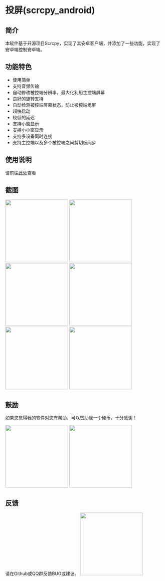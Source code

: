 # 投屏(scrcpy_android)

## 简介

本软件基于开源项目Scrcpy，实现了其安卓客户端，并添加了一些功能，实现了安卓端控制安卓端。

## 功能特色

- 使用简单
- 支持音频传输
- 自动修改被控端分辨率，最大化利用主控端屏幕
- 良好的旋转支持
- 自动检测被控端屏幕状态，防止被控端熄屏
- 超快启动
- 较低的延迟
- 支持小窗显示
- 支持小小窗显示
- 支持多设备同时连接
- 支持主控端以及多个被控端之间剪切板同步

## 使用说明

请前往[此处](https://github.com/mingzhixian/scrcpy/blob/master/HOW_TO_USE.md)查看

## 截图

<img src="https://github.com/mingzhixian/scrcpy/blob/master/pic/截屏/软件界面.png" width="200px">
<img src="https://github.com/mingzhixian/scrcpy/blob/master/pic/截屏/添加设备.png" width="200px">
<img src="https://github.com/mingzhixian/scrcpy/blob/master/pic/截屏/小窗-竖屏.png" width="200px">
<img src="https://github.com/mingzhixian/scrcpy/blob/master/pic/截屏/小窗-横屏.png" width="200px">
<img src="https://github.com/mingzhixian/scrcpy/blob/master/pic/截屏/多设备.png" width="200px">
<img src="https://github.com/mingzhixian/scrcpy/blob/master/pic/截屏/小小窗.png" width="200px">

## 鼓励

如果您觉得我的软件对您有帮助，可以赞助我一个硬币，十分感谢！

<img src="https://github.com/mingzhixian/scrcpy/blob/master/pic/捐赠/微信.jpg" width="200px">
<img src="https://github.com/mingzhixian/scrcpy/blob/master/pic/捐赠/支付宝.jpg" width="200px">

## 反馈

请在Github或QQ群反馈BUG或建议。
<img src="https://github.com/mingzhixian/scrcpy/blob/master/pic/其他/反馈群.jpg" width="200px">